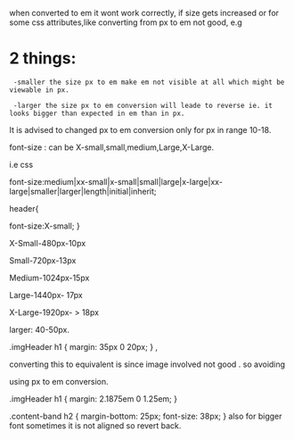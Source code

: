 
when converted to em it wont work correctly, if size gets increased or 
  for some css attributes,like converting from px to em not good, e.g
  
 2 things:
 =========
 
     -smaller the size px to em make em not visible at all which might be viewable in px.

     -larger the size px to em conversion will leade to reverse ie. it looks bigger than expected in em than in px. 

It is advised to changed px to em conversion only for px in range 10-18.

font-size : can be X-small,small,medium,Large,X-Large.

i.e css

font-size:medium|xx-small|x-small|small|large|x-large|xx-large|smaller|larger|length|initial|inherit;


header{

font-size:X-small;
}


X-Small-480px-10px 

Small-720px-13px   

Medium-1024px-15px

Large-1440px- 17px

X-Large-1920px- > 18px

larger: 40-50px.

  .imgHeader h1 {
margin: 35px 0 20px; } ,

converting this to equivalent is since image involved not good . so avoiding

using  px to em conversion.

 

.imgHeader h1  {
margin: 2.1875em 0 1.25em; }

 



.content-band h2 {
margin-bottom: 25px;
font-size: 38px; }  also for bigger font  sometimes it is not aligned so revert back.

 
      
      
